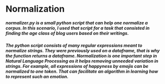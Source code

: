 # Normalization

##### normalizer.py is a small python script that can help one normalize a corpus. In this scenario, I used that script for a task that consisted in finding the age class of blog users based on their writings.

##### The python script consists of many regular expressions meant to normalize strings. They were previously used on a dataframe, that is why the function returns a dataframe. Normalization is one important step in Natural Language Processing as it helps removing unneeded variation in strings. For example, all expressions of happyness by emojis can be normalized to one token. That can facilitate an algorithm in learning how to represent such an emotion.
